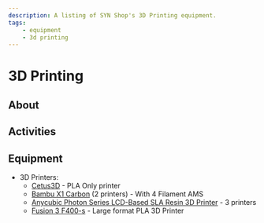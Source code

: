 ```yaml
---
description: A listing of SYN Shop's 3D Printing equipment.
tags:
    - equipment
    - 3d printing
---
```

# 3D Printing
## About
## Activities
## Equipment
* 3D Printers:
    * [Cetus3D](https://www.cetus3d.com/) - PLA Only printer
    * [Bambu X1 Carbon](https://bambulab.com/en-us/x1) (2 printers) - With 4 Filament AMS
    * [Anycubic Photon Series LCD-Based SLA Resin 3D Printer](https://www.anycubic.com/collections/anycubic-photon-3d-printers/products/anycubic-photon-3d-printer) - 3 printers
    * [Fusion 3 F400-s](F400-s) - Large format PLA 3D Printer
